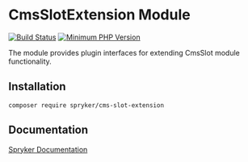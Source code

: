 # CmsSlotExtension Module
[![Build Status](https://travis-ci.org/spryker/cms-slot-extension.svg)](https://travis-ci.org/spryker/cms-slot-extension)
[![Minimum PHP Version](https://img.shields.io/badge/php-%3E%3D%207.3-8892BF.svg)](https://php.net/)

The module provides plugin interfaces for extending CmsSlot module functionality.

## Installation

```
composer require spryker/cms-slot-extension
```

## Documentation

[Spryker Documentation](https://academy.spryker.com/developing_with_spryker/module_guide/modules.html)
